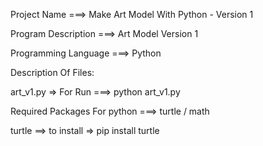 Project Name ===> Make Art Model With Python - Version 1

Program Description ===> Art Model Version 1

Programming Language ===> Python

Description Of Files:

art_v1.py => For Run ===> python art_v1.py

Required Packages For python ===> turtle / math

turtle ==> to install => pip install turtle
